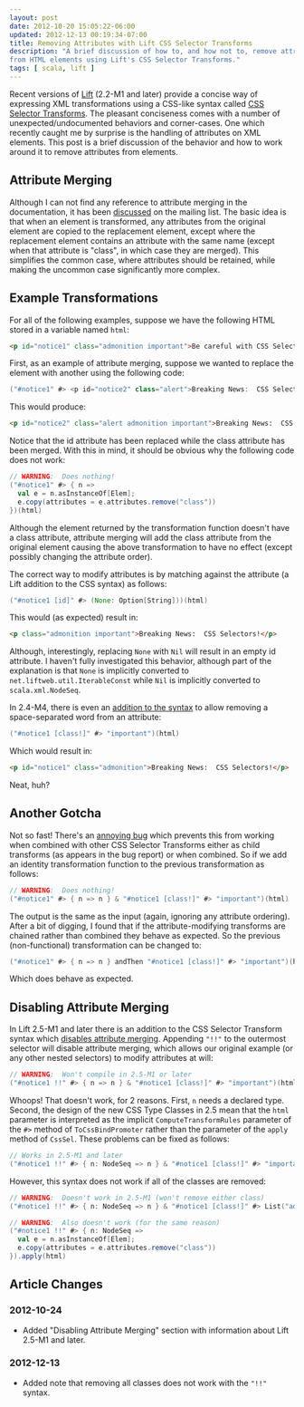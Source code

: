 ```yaml
---
layout: post
date: 2012-10-20 15:05:22-06:00
updated: 2012-12-13 00:19:34-07:00
title: Removing Attributes with Lift CSS Selector Transforms
description: "A brief discussion of how to, and how not to, remove attributes \
from HTML elements using Lift's CSS Selector Transforms."
tags: [ scala, lift ]
---
```

Recent versions of [Lift](http://liftweb.net/) (2.2-M1 and later) provide a
concise way of expressing XML transformations using a CSS-like syntax called
[CSS Selector Transforms](http://simply.liftweb.net/index-7.10.html).  The
pleasant conciseness comes with a number of unexpected/undocumented behaviors
and corner-cases.  One which recently caught me by surprise is the handling
of attributes on XML elements.  This post is a brief discussion of the
behavior and how to work around it to remove attributes from elements.

<!--more-->

## Attribute Merging

Although I can not find any reference to attribute merging in the
documentation, it has been
[discussed](https://groups.google.com/d/topic/liftweb/Vi4LkGV_IPc/discussion)
on the mailing list.  The basic idea is that when an element is transformed,
any attributes from the original element are copied to the replacement
element, except where the replacement element contains an attribute with the
same name (except when that attribute is "class", in which case they are
merged).  This simplifies the common case, where attributes should be
retained, while making the uncommon case significantly more complex.

## Example Transformations

For all of the following examples, suppose we have the following HTML stored
in a variable named `html`:

``` html
<p id="notice1" class="admonition important">Be careful with CSS Selector Transforms!</p>
```

First, as an example of attribute merging, suppose we wanted to replace the
element with another using the following code:

``` scala
("#notice1" #> <p id="notice2" class="alert">Breaking News:  CSS Selectors!</p>)(html)
```

This would produce:

``` html
<p id="notice2" class="alert admonition important">Breaking News:  CSS Selectors!</p>
```

Notice that the id attribute has been replaced while the class attribute has
been merged.  With this in mind, it should be obvious why the following code
does not work:

``` scala
// WARNING:  Does nothing!
("#notice1" #> { n =>
  val e = n.asInstanceOf[Elem];
  e.copy(attributes = e.attributes.remove("class"))
})(html)
```

Although the element returned by the transformation function doesn't have a
class attribute, attribute merging will add the class attribute from the
original element causing the above transformation to have no effect (except
possibly changing the attribute order).

The correct way to modify attributes is by matching against the attribute (a
Lift addition to the CSS syntax) as follows:

``` scala
("#notice1 [id]" #> (None: Option[String]))(html)
```

This would (as expected) result in:

``` html
<p class="admonition important">Breaking News:  CSS Selectors!</p>
```

Although, interestingly, replacing `None` with `Nil` will result in an empty
id attribute.  I haven't fully investigated this behavior, although part of
the explanation is that `None` is implicitly converted to
`net.liftweb.util.IterableConst` while `Nil` is implicitly converted to
`scala.xml.NodeSeq`.

In 2.4-M4, there is even an [addition to the
syntax](https://github.com/lift/framework/issues/1030) to allow removing a
space-separated word from an attribute:

``` scala
("#notice1 [class!]" #> "important")(html)
```

Which would result in:

``` html
<p id="notice1" class="admonition">Breaking News:  CSS Selectors!</p>
```

Neat, huh?

## Another Gotcha

Not so fast!  There's an [annoying
bug](https://github.com/lift/framework/issues/1312) which prevents this from
working when combined with other CSS Selector Transforms either as child
transforms (as appears in the bug report) or when combined.  So if we add an
identity transformation function to the previous transformation as follows:

``` scala
// WARNING:  Does nothing!
("#notice1" #> { n => n } & "#notice1 [class!]" #> "important")(html)
```

The output is the same as the input (again, ignoring any attribute ordering).
After a bit of digging, I found that if the attribute-modifying transforms are
chained rather than combined they behave as expected.  So the previous
(non-functional) transformation can be changed to:

``` scala
("#notice1" #> { n => n } andThen "#notice1 [class!]" #> "important")(html)
```

Which does behave as expected.

## Disabling Attribute Merging

In Lift 2.5-M1 and later there is an addition to the CSS Selector Transform
syntax which [disables attribute
merging](https://groups.google.com/d/msg/liftweb/sCNCVcjOZwo/kH9pNurlRKsJ).
Appending `"!!"` to the outermost selector will disable attribute merging,
which allows our original example (or any other nested selectors) to modify
attributes at will:

``` scala
// WARNING:  Won't compile in 2.5-M1 or later
("#notice1 !!" #> { n => n } & "#notice1 [class!]" #> "important")(html)
```

Whoops!  That doesn't work, for 2 reasons.  First, `n` needs a declared type.
Second, the design of the new CSS Type Classes in 2.5 mean that the `html`
parameter is interpreted as the implicit `ComputeTransformRules` parameter of
the `#>` method of `ToCssBindPromoter` rather than the parameter of the
`apply` method of `CssSel`.  These problems can be fixed as follows:

``` scala
// Works in 2.5-M1 and later
("#notice1 !!" #> { n: NodeSeq => n } & "#notice1 [class!]" #> "important").apply(html)
```

However, this syntax does not work if all of the classes are removed:

``` scala
// WARNING:  Doesn't work in 2.5-M1 (won't remove either class)
("#notice1 !!" #> { n: NodeSeq => n } & "#notice1 [class!]" #> List("admonition", "important")).apply(html)

// WARNING:  Also doesn't work (for the same reason)
("#notice1 !!" #> { n: NodeSeq =>
  val e = n.asInstanceOf[Elem];
  e.copy(attributes = e.attributes.remove("class"))
}).apply(html)
```

## Article Changes

### 2012-10-24

* Added "Disabling Attribute Merging" section with information about Lift
  2.5-M1 and later.

### 2012-12-13

* Added note that removing all classes does not work with the `"!!"` syntax.
